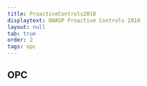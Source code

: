 ```yaml
---
title: ProactiveControls2018
displaytext: OWASP Proactive Controls 2018
layout: null
tab: true
order: 2
tags: opc
---
```



## OPC

